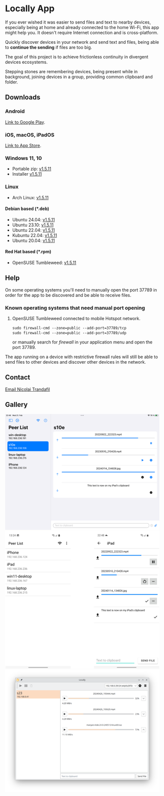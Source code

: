 # Locally App

If you ever wished it was easier to send files and text to nearby devices, especially being at home and already connected to the home Wi-Fi, this app might help you. It doesn't require Internet connection and is cross-platform.

Quickly discover devices in your network and send text and files, being able to **continue the sending** if files are too big.

The goal of this project is to achieve frictionless continuity in divergent devices ecosystems.

Stepping stones are remembering devices, being present while in background, joining devices in a group, providing common clipboard and folder.

## Downloads

### Android

[Link to Google Play](https://play.google.com/store/apps/details?id=com.trand.locally).

### iOS, macOS, iPadOS

[Link to App Store](https://apps.apple.com/us/app/send-locally/id6475152818).

### Windows 11, 10

* Portable zip: <a href="Locally-Portable-1.5.11-x64.zip">v1.5.11</a>
* Installer <a href="Locally-Installer-1.5.11-x64.exe">v1.5.11</a>

### Linux

* Arch Linux: <a href="archlinux-locally-1.5.11-1-x86_64.pkg.tar.zst">v1.5.11</a>

#### Debian based (*.deb)

* Ubuntu 24.04: <a href="ubuntu_24.04_locally_1.5.11_amd64.deb">v1.5.11</a>
* Ubuntu 23.10: <a href="ubuntu_24.04_locally_1.5.11_amd64.deb">v1.5.11</a>
* Ubuntu 22.04: <a href="ubuntu_22.04_locally_1.5.11_amd64.deb">v1.5.11</a>
* Kubuntu 22.04: <a href="ubuntu_22.04_locally_1.5.11_amd64.deb">v1.5.11</a>
* Ubuntu 20.04: <a href="ubuntu_20.04_locally_1.5.11_amd64.deb">v1.5.11</a>

#### Red Hat based (*.rpm)

* OpenSUSE Tumbleweed: <a href="opensuse-tumbleweed-locally-1.5.11-1.x86_64.rpm">v1.5.11</a>

## Help

On some operating systems you'll need to manually open the port 37789 in order for the app to be discovered and be able to receive files.

### Known operating systems that need manual port opening

1. OpenSUSE Tumbleweed connected to mobile Hotspot network.

    ```
    sudo firewall-cmd --zone=public --add-port=37789/tcp
    sudo firewall-cmd --zone=public --add-port=37789/udp
    ```

    or manually search for _firewall_ in your application menu and open the port 37789.

The app running on a device with restrictive firewall rules will still be able to send files to other devices and discover other devices in the network.

## Contact

<p><a href="mailto:nicktrandafil@gmail.com">Email Nicolai Trandafil</a></p>

## Gallery

<p float="left">
    <img src="ipad.png" width="800" />
    <img src="android.png" width="800" />
    <img src="desktop.png" width="800" />
</p>
